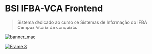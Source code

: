 # BSI IFBA-VCA Frontend

> Sistema dedicado ao curso de Sistemas de Informação do IFBA Campus Vitória da conquista.

![banner_mac](https://user-images.githubusercontent.com/13178261/109680157-002b2500-7b5b-11eb-8631-1527fd71370e.png)

[![Frame 3](https://user-images.githubusercontent.com/13178261/110060246-5f985900-7d44-11eb-8b51-1ab20a21d8ad.png)](https://github.com/flaviofilipe/bsi-ifba-web/wiki)
